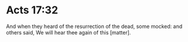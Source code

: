 # Acts 17:32

And when they heard of the resurrection of the dead, some mocked: and others said, We will hear thee again of this [matter].